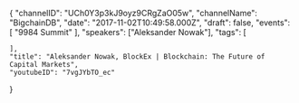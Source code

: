 {
    "channelID": "UCh0Y3p3kJ9oyz9CRgZaO05w",
    "channelName": "BigchainDB",
    "date": "2017-11-02T10:49:58.000Z",
    "draft": false,
    "events": [
        "9984 Summit"
    ],
    "speakers": ["Aleksander Nowak"],
    "tags": [

    ],
    "title": "Aleksander Nowak, BlockEx | Blockchain: The Future of Capital Markets",
    "youtubeID": "7vgJYbTO_ec"
}
